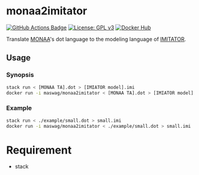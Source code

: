 monaa2imitator
==============

[![GitHub Actions Badge](https://github.com/MasWag/monaa2imitator/workflows/hspec/badge.svg)](https://github.com/MasWag/monaa2imitator/actions?query=workflow%3Ahspec)
[![License: GPL v3](https://img.shields.io/badge/License-GPLv3-blue.svg)](./LICENSE)
[![Docker Hub](https://img.shields.io/docker/cloud/build/maswag/monaa2imitator)](https://hub.docker.com/repository/docker/maswag/monaa2imitator)

Translate [MONAA](https://github.com/MasWag/monaa)'s dot language to the modeling language of [IMITATOR](https://www.imitator.fr).

Usage
-----

### Synopsis

```bash
stack run < [MONAA TA].dot > [IMIATOR model].imi
docker run -i maswag/monaa2imitator < [MONAA TA].dot > [IMIATOR model].imi
```

### Example

```bash
stack run < ./example/small.dot > small.imi
docker run -i maswag/monaa2imitator < ./example/small.dot > small.imi
```

Requirement
===========

- stack
